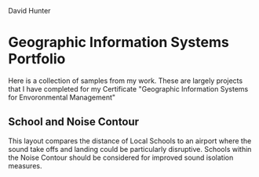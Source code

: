 
<!DOCTYPE html>
<html>
<head>
David Hunter
</head>
<body>

<h1>Geographic Information Systems Portfolio</h1>
<p>Here is a collection of samples from my work. These are largely projects that I have completed for my Certificate "Geographic Information Systems for Envoronmental Management"</p>

<h2> School and Noise Contour</h2>
<p>This layout compares the distance of Local Schools to an airport where the sound take offs and landing could be particularly disruptive. Schools within the Noise Contour should be considered for improved sound isolation measures.</p>


</body>
</html>
